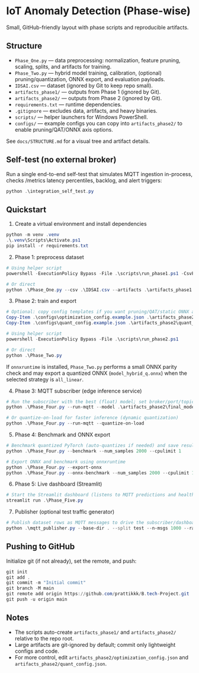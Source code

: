# IoT Anomaly Detection (Phase-wise)

Small, GitHub-friendly layout with phase scripts and reproducible artifacts.

## Structure

- `Phase_One.py` — data preprocessing: normalization, feature pruning, scaling, splits, and artifacts for training.
- `Phase_Two.py` — hybrid model training, calibration, (optional) pruning/quantization, ONNX export, and evaluation payloads.
- `IDSAI.csv` — dataset (ignored by Git to keep repo small).
- `artifacts_phase1/` — outputs from Phase 1 (ignored by Git).
- `artifacts_phase2/` — outputs from Phase 2 (ignored by Git).
- `requirements.txt` — runtime dependencies.
- `.gitignore` — excludes data, artifacts, and heavy binaries.
- `scripts/` — helper launchers for Windows PowerShell.
- `configs/` — example configs you can copy into `artifacts_phase2/` to enable pruning/QAT/ONNX axis options.

See `docs/STRUCTURE.md` for a visual tree and artifact details.

## Self-test (no external broker)

Run a single end-to-end self-test that simulates MQTT ingestion in-process, checks /metrics latency percentiles, backlog, and alert triggers:

```powershell
python .\integration_self_test.py
```

## Quickstart

1) Create a virtual environment and install dependencies

```powershell
python -m venv .venv
.\.venv\Scripts\Activate.ps1
pip install -r requirements.txt
```

2) Phase 1: preprocess dataset

```powershell
# Using helper script
powershell -ExecutionPolicy Bypass -File .\scripts\run_phase1.ps1 -CsvPath .\IDSAI.csv -Artifacts .\artifacts_phase1

# Or direct
python .\Phase_One.py --csv .\IDSAI.csv --artifacts .\artifacts_phase1
```

3) Phase 2: train and export

```powershell
# Optional: copy config templates if you want pruning/QAT/static ONNX axis
Copy-Item .\configs\optimization_config.example.json .\artifacts_phase2\optimization_config.json -Force
Copy-Item .\configs\quant_config.example.json .\artifacts_phase2\quant_config.json -Force

# Using helper script
powershell -ExecutionPolicy Bypass -File .\scripts\run_phase2.ps1

# Or direct
python .\Phase_Two.py
```

If `onnxruntime` is installed, `Phase_Two.py` performs a small ONNX parity check and may export a quantized ONNX (`model_hybrid_q.onnx`) when the selected strategy is `all_linear`.

4) Phase 3: MQTT subscriber (edge inference service)

```powershell
# Run the subscriber with the best (float) model; set broker/port/topics as needed
python .\Phase_Four.py --run-mqtt --model .\artifacts_phase2\final_model_hybrid.pth --mqtt-broker localhost --mqtt-port 1883 --mqtt-topic iot/traffic --predictions-topic iot/traffic/predictions --health-topic iot/traffic/health

# Or quantize-on-load for faster inference (dynamic quantization)
python .\Phase_Four.py --run-mqtt --quantize-on-load
```

5) Phase 4: Benchmark and ONNX export

```powershell
# Benchmark quantized PyTorch (auto-quantizes if needed) and save results under artifacts_phase4
python .\Phase_Four.py --benchmark --num_samples 2000 --cpulimit 1

# Export ONNX and benchmark using onnxruntime
python .\Phase_Four.py --export-onnx
python .\Phase_Four.py --onnx-benchmark --num_samples 2000 --cpulimit 1
```

6) Phase 5: Live dashboard (Streamlit)

```powershell
# Start the Streamlit dashboard (listens to MQTT predictions and health topics)
streamlit run .\Phase_Five.py
```

7) Publisher (optional test traffic generator)

```powershell
# Publish dataset rows as MQTT messages to drive the subscriber/dashboard
python .\mqtt_publisher.py --base-dir . --split test --n-msgs 1000 --rate 20 --nested --unscale --protocol-as-name
```

## Pushing to GitHub

Initialize git (if not already), set the remote, and push:

```powershell
git init
git add .
git commit -m "Initial commit"
git branch -M main
git remote add origin https://github.com/prattikkk/B.tech-Project.git
git push -u origin main
```

## Notes

- The scripts auto-create `artifacts_phase1/` and `artifacts_phase2/` relative to the repo root.
- Large artifacts are git-ignored by default; commit only lightweight configs and code.
- For more control, edit `artifacts_phase2/optimization_config.json` and `artifacts_phase2/quant_config.json`.
